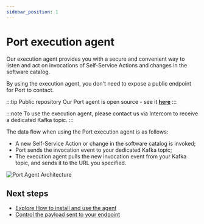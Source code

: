 ```yaml
---
sidebar_position: 1
---
```


# Port execution agent

Our execution agent provides you with a secure and convenient way to listen and act on invocations of Self-Service Actions and changes in the software catalog.

By using the execution agent, you don't need to expose a public endpoint for Port to contact.

:::tip Public repository
Our Port agent is open source - see it [**here**](https://github.com/port-labs/port-agent)
:::

:::note
To use the execution agent, please contact us via Intercom to receive a dedicated Kafka topic.
:::

The data flow when using the Port execution agent is as follows:

- A new Self-Service Action or change in the software catalog is invoked;
- Port sends the invocation event to your dedicated Kafka topic;
- The execution agent pulls the new invocation event from your Kafka topic, and sends it to the URL you specified.

![Port Agent Architecture](/img/self-service-actions/portExecutionAgentArchitecture.png)

## Next steps

- [Explore How to install and use the agent](/create-self-service-experiences/setup-backend/webhook/port-execution-agent/installation-methods/helm.md)
- [Control the payload sent to your endpoint](/create-self-service-experiences/setup-backend/webhook/port-execution-agent/control-the-payload.md)
